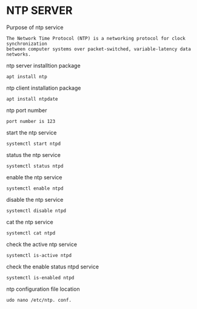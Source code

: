 # NTP SERVER

Purpose of ntp service

    The Network Time Protocol (NTP) is a networking protocol for clock synchronization
    between computer systems over packet-switched, variable-latency data networks.


ntp server installtion package

    apt install ntp
    
ntp client installation package

    apt install ntpdate

ntp port number

    port number is 123

start the ntp service

    systemctl start ntpd
    
status the ntp service

    systemctl status ntpd
    
enable the ntp service

    systemctl enable ntpd
    
disable the ntp service

    systemctl disable ntpd
    
cat the ntp service

    systemctl cat ntpd
    
check the active ntp service

    systemctl is-active ntpd
    
check the enable status ntpd service

    systemctl is-enabled ntpd
    
 ntp configuration file location
 
    udo nano /etc/ntp. conf.
